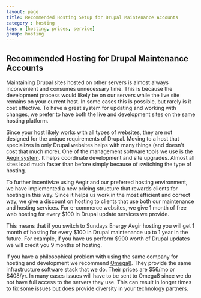 ```yaml
---
layout: page
title: Recommended Hosting Setup for Drupal Maintenance Accounts
category : hosting
tags : [hosting, prices, service]
group: hosting
---
```


## Recommended Hosting for Drupal Maintenance Accounts

Maintaining Drupal sites hosted on other servers is almost always inconvenient and consumes unnecessary time. This is because the development process would likely be on our servers while the live site remains on your current host. In some cases this is possible, but rarely is it cost effective. To have a great system for updating and working with changes, we prefer to have both the live and development sites on the same hosting platform.

Since your host likely works with all types of websites, they are not designed for the unique requirements of Drupal. Moving to a host that specializes in only Drupal websites helps with many things (and doesn't cost that much more). One of the management software tools we use is the [Aegir system](http://www.aegirproject.org). It helps coordinate development and site upgrades. Almost all sites load much faster than before simply because of switching the type of hosting.

To further incentivize using Aegir and our preferred hosting environment, we have implemented a new pricing structure that rewards clients for hosting in this way. Since it helps us work in the most efficient and correct way, we give a discount on hosting to clients that use both our maintenance and hosting services.  For e-commerce websites, we give 1 month of free web hosting for every $100 in Drupal update services we provide.

This means that if you switch to Sundays Energy Aegir hosting you will get 1 month of hosting for every $100 in Drupal maintenance up to 1 year in the future. For example, if you have us perform $900 worth of Drupal updates we will credit you 9 months of hosting.

If you have a philosophical problem with using the same company for hosting and development we recommend [Omega8](http://omega8.cc).  They provide the same infrastructure software stack that we do. Their prices are $56/mo or $408/yr. In many cases issues will have to be sent to Omega8 since we do not have full access to the servers they use. This can result in longer times to fix some issues but does provide diversity in your technology partners.
